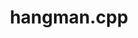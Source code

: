 ---
title: hangman.cpp
technologies: C++
description:
- Developed a text-based Hangman game that improved my understanding of the basics of C++.
github: https://github.com/mygreentae/hangman-cpp
date-started: 2024-07
date-ended: NULL
---